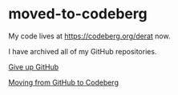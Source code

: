 # moved-to-codeberg

My code lives at <https://codeberg.org/derat> now.

I have archived all of my GitHub repositories.

[Give up GitHub](https://giveupgithub.org)

[Moving from GitHub to Codeberg](https://www.erat.org/codeberg.html)
